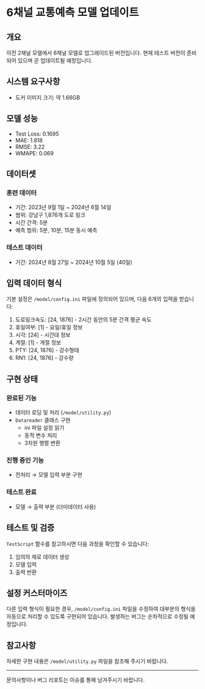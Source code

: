# 6채널 교통예측 모델 업데이트

## 개요
이전 2채널 모델에서 6채널 모델로 업그레이드된 버전입니다. 현재 테스트 버전이 준비되어 있으며 곧 업데이트될 예정입니다.

## 시스템 요구사항
- 도커 이미지 크기: 약 1.66GB

## 모델 성능
- Test Loss: 0.1695
- MAE: 1.818
- RMSE: 3.22
- WMAPE: 0.069

## 데이터셋
### 훈련 데이터
- 기간: 2023년 9월 1일 ~ 2024년 6월 14일
- 범위: 강남구 1,876개 도로 링크
- 시간 간격: 5분
- 예측 범위: 5분, 10분, 15분 동시 예측

### 테스트 데이터
- 기간: 2024년 8월 27일 ~ 2024년 10월 5일 (40일)

## 입력 데이터 형식
기본 설정은 `/model/config.ini` 파일에 정의되어 있으며, 다음 6개의 입력을 받습니다:

1. 도로링크속도: [24, 1876] - 2시간 동안의 5분 간격 평균 속도
2. 휴일여부: [1] - 요일/휴일 정보
3. 시각: [24] - 시간대 정보
4. 계절: [1] - 계절 정보
5. PTY: [24, 1876] - 강수형태
6. RN1: [24, 1876] - 강수량  
  

## 구현 상태
### 완료된 기능
- 데이터 로딩 및 처리 (`/model/utility.py`)
- `Datareader` 클래스 구현
  - ini 파일 설정 읽기
  - 동적 변수 처리
  - 3차원 행렬 변환

### 진행 중인 기능
- 전처리 → 모델 입력 부분 구현

### 테스트 완료
- 모델 → 출력 부분 (더미데이터 사용)

## 테스트 및 검증
`TestScript` 함수를 참고하시면 다음 과정을 확인할 수 있습니다:
1. 임의의 제로 데이터 생성
2. 모델 입력
3. 출력 반환

## 설정 커스터마이즈
다른 입력 형식이 필요한 경우, `/model/config.ini` 파일을 수정하여 대부분의 형식을 자동으로 처리할 수 있도록 구현되어 있습니다. 발생하는 버그는 순차적으로 수정될 예정입니다.

## 참고사항
자세한 구현 내용은 `/model/utility.py` 파일을 참조해 주시기 바랍니다.

---
문의사항이나 버그 리포트는 이슈를 통해 남겨주시기 바랍니다.